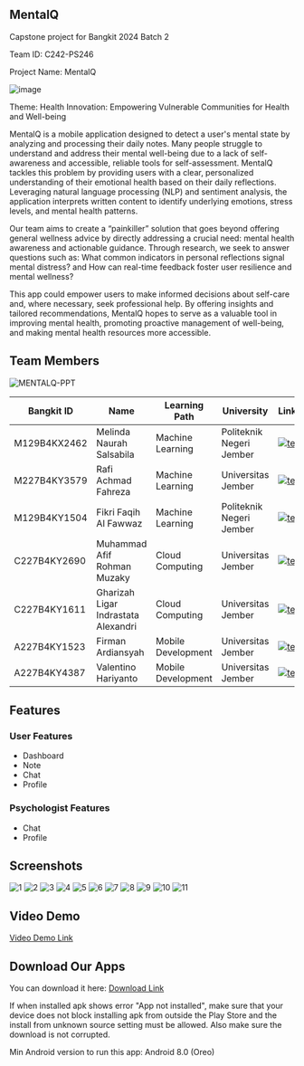 ## MentalQ
Capstone project for Bangkit 2024 Batch 2

Team ID: C242-PS246

Project Name: MentalQ

![image](https://github.com/user-attachments/assets/2cd08361-188c-4199-a1f6-e9b76df2b9c4)


Theme: Health Innovation: Empowering Vulnerable Communities for Health and Well-being

MentalQ is a mobile application designed to detect a user's mental state by analyzing and processing their daily notes. Many people struggle to understand and address their mental well-being due to a lack of self-awareness and accessible, reliable tools for self-assessment. MentalQ tackles this problem by providing users with a clear, personalized understanding of their emotional health based on their daily reflections. Leveraging natural language processing (NLP) and sentiment analysis, the application interprets written content to identify underlying emotions, stress levels, and mental health patterns.

Our team aims to create a “painkiller” solution that goes beyond offering general wellness advice by directly addressing a crucial need: mental health awareness and actionable guidance. Through research, we seek to answer questions such as: What common indicators in personal reflections signal mental distress? and How can real-time feedback foster user resilience and mental wellness?

This app could empower users to make informed decisions about self-care and, where necessary, seek professional help. By offering insights and tailored recommendations, MentalQ hopes to serve as a valuable tool in improving mental health, promoting proactive management of well-being, and making mental health resources more accessible.

## Team Members
![MENTALQ-PPT](https://github.com/user-attachments/assets/1ecf3202-9d98-40c9-9c4a-33ed673a205d)

| Bangkit ID | Name | Learning Path | University | LinkedIn |
| ---      | ---       | ---       | ---       | ---       |
| M129B4KX2462 | Melinda Naurah Salsabila | Machine Learning | Politeknik Negeri Jember | [![text](https://img.shields.io/badge/LinkedIn-0077B5?style=for-the-badge&logo=linkedin&logoColor=white)](https://www.linkedin.com/in/melinda-naurah/) |
| M227B4KY3579 | Rafi Achmad Fahreza | Machine Learning | Universitas Jember | [![text](https://img.shields.io/badge/LinkedIn-0077B5?style=for-the-badge&logo=linkedin&logoColor=white)](https://www.linkedin.com/in/rafiachmadfr/) |
| M129B4KY1504 | Fikri Faqih Al Fawwaz | Machine Learning | Politeknik Negeri Jember | [![text](https://img.shields.io/badge/LinkedIn-0077B5?style=for-the-badge&logo=linkedin&logoColor=white)](https://www.linkedin.com/in/fikrifaqihalfawwaz/) |
| C227B4KY2690 | Muhammad Afif Rohman Muzaky | Cloud Computing | Universitas Jember | [![text](https://img.shields.io/badge/LinkedIn-0077B5?style=for-the-badge&logo=linkedin&logoColor=white)](https://www.linkedin.com/in/muhammadafifrohmanmuzaky/) |
| C227B4KY1611 | Gharizah Ligar Indrastata Alexandri | Cloud Computing | Universitas Jember | [![text](https://img.shields.io/badge/LinkedIn-0077B5?style=for-the-badge&logo=linkedin&logoColor=white)](https://www.linkedin.com/in/gharizahligar/) |
| A227B4KY1523 | Firman Ardiansyah | Mobile Development | Universitas Jember | [![text](https://img.shields.io/badge/LinkedIn-0077B5?style=for-the-badge&logo=linkedin&logoColor=white)](https://www.linkedin.com/in/fireeemaan/) |
| A227B4KY4387 | Valentino Hariyanto | Mobile Development | Universitas Jember | [![text](https://img.shields.io/badge/LinkedIn-0077B5?style=for-the-badge&logo=linkedin&logoColor=white)](https://www.linkedin.com/in/valentinohariyanto/) |

## Features
### User Features
- Dashboard
- Note
- Chat
- Profile

### Psychologist Features
- Chat
- Profile

## Screenshots
![1](https://github.com/user-attachments/assets/ecbb3a6a-b163-43b9-8db9-7567cfd18159)
![2](https://github.com/user-attachments/assets/c8bf1fd7-f1ca-4e4b-b40b-b46efac6eff3)
![3](https://github.com/user-attachments/assets/4c34591f-1303-4a76-9c46-0f8266a7db97)
![4](https://github.com/user-attachments/assets/4319a783-cc98-42c0-9377-8f4b22ec47de)
![5](https://github.com/user-attachments/assets/5b0a4941-7e8f-4e11-a9e6-e9da96d5964d)
![6](https://github.com/user-attachments/assets/a4e2d4f0-31cf-4b76-a88e-e60d6d5fb4ab)
![7](https://github.com/user-attachments/assets/f0f4499c-2984-4503-9d5e-32b2260eebdb)
![8](https://github.com/user-attachments/assets/30a9edf0-e3a4-425e-a5a7-b057cbafafdb)
![9](https://github.com/user-attachments/assets/ada49e2d-60dc-46b1-8e43-fc42b5999884)
![10](https://github.com/user-attachments/assets/3cef416b-5910-42f3-a040-ffb44c0751cf)
![11](https://github.com/user-attachments/assets/224cfa3a-61cd-4e61-b272-286fb505f480)

## Video Demo
[Video Demo Link](video_link)

## Download Our Apps
You can download it here: [Download Link](https://drive.google.com/drive/folders/17OMxdNMiDujlPFGmDOYREAE1iCrxMXh8?usp=drive_link)

If when installed apk shows error "App not installed", make sure that your device does not block installing apk from outside the Play Store and the install from unknown source setting must be allowed. Also make sure the download is not corrupted.

Min Android version to run this app: Android 8.0 (Oreo)

